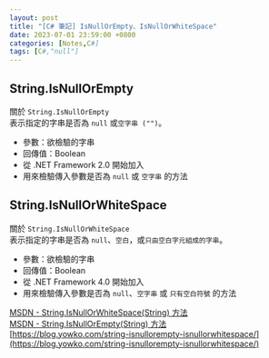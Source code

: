 ```yaml
---
layout: post
title: "[C# 筆記] IsNullOrEmpty、IsNullOrWhiteSpace"
date: 2023-07-01 23:59:00 +0800
categories: [Notes,C#]
tags: [C#,"null"]
---
```


## String.IsNullOrEmpty
關於 `String.IsNullOrEmpty`     
表示指定的字串是否為 `null` 或`空字串 ("")`。

- 參數：欲檢驗的字串
- 回傳值：Boolean
- 從 .NET Framework 2.0 開始加入
- 用來檢驗傳入參數是否為 `null` 或 `空字串` 的方法

## String.IsNullOrWhiteSpace
關於 `String.IsNullOrWhiteSpace`        
表示指定的字串是否為 `null`、`空白`，或`只由空白字元組成的字串`。

- 參數：欲檢驗的字串
- 回傳值：Boolean
- 從 .NET Framework 4.0 開始加入
- 用來檢驗傳入參數是否為 `null`、`空字串` 或 `只有空白符號` 的方法

[MSDN - String.IsNullOrWhiteSpace(String) 方法](https://learn.microsoft.com/zh-tw/dotnet/api/system.string.isnullorwhitespace?view=net-8.0)     
[MSDN - String.IsNullOrEmpty(String) 方法](https://learn.microsoft.com/zh-tw/dotnet/api/system.string.isnullorempty?view=net-8.0#system-string-isnullorempty(system-string))        
[https://blog.yowko.com/string-isnullorempty-isnullorwhitespace/](https://blog.yowko.com/string-isnullorempty-isnullorwhitespace/)      